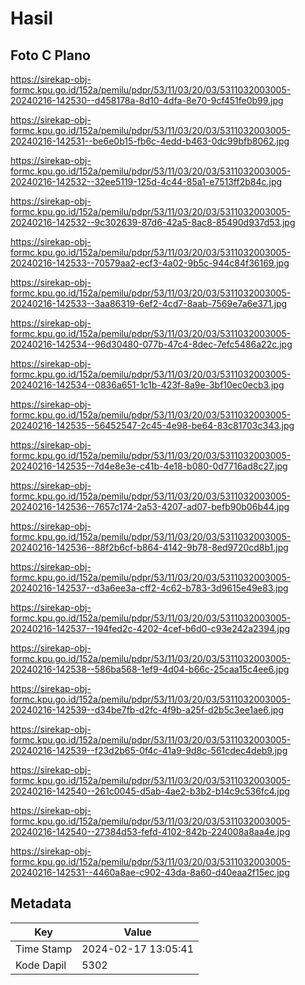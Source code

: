 # Hasil

## Foto C Plano

https://sirekap-obj-formc.kpu.go.id/152a/pemilu/pdpr/53/11/03/20/03/5311032003005-20240216-142530--d458178a-8d10-4dfa-8e70-9cf451fe0b99.jpg

https://sirekap-obj-formc.kpu.go.id/152a/pemilu/pdpr/53/11/03/20/03/5311032003005-20240216-142531--be6e0b15-fb6c-4edd-b463-0dc99bfb8062.jpg

https://sirekap-obj-formc.kpu.go.id/152a/pemilu/pdpr/53/11/03/20/03/5311032003005-20240216-142532--32ee5119-125d-4c44-85a1-e7513ff2b84c.jpg

https://sirekap-obj-formc.kpu.go.id/152a/pemilu/pdpr/53/11/03/20/03/5311032003005-20240216-142532--9c302639-87d6-42a5-8ac8-85490d937d53.jpg

https://sirekap-obj-formc.kpu.go.id/152a/pemilu/pdpr/53/11/03/20/03/5311032003005-20240216-142533--70579aa2-ecf3-4a02-9b5c-944c84f36169.jpg

https://sirekap-obj-formc.kpu.go.id/152a/pemilu/pdpr/53/11/03/20/03/5311032003005-20240216-142533--3aa86319-6ef2-4cd7-8aab-7569e7a6e371.jpg

https://sirekap-obj-formc.kpu.go.id/152a/pemilu/pdpr/53/11/03/20/03/5311032003005-20240216-142534--96d30480-077b-47c4-8dec-7efc5486a22c.jpg

https://sirekap-obj-formc.kpu.go.id/152a/pemilu/pdpr/53/11/03/20/03/5311032003005-20240216-142534--0836a651-1c1b-423f-8a9e-3bf10ec0ecb3.jpg

https://sirekap-obj-formc.kpu.go.id/152a/pemilu/pdpr/53/11/03/20/03/5311032003005-20240216-142535--56452547-2c45-4e98-be64-83c81703c343.jpg

https://sirekap-obj-formc.kpu.go.id/152a/pemilu/pdpr/53/11/03/20/03/5311032003005-20240216-142535--7d4e8e3e-c41b-4e18-b080-0d7716ad8c27.jpg

https://sirekap-obj-formc.kpu.go.id/152a/pemilu/pdpr/53/11/03/20/03/5311032003005-20240216-142536--7657c174-2a53-4207-ad07-befb90b06b44.jpg

https://sirekap-obj-formc.kpu.go.id/152a/pemilu/pdpr/53/11/03/20/03/5311032003005-20240216-142536--88f2b6cf-b864-4142-9b78-8ed9720cd8b1.jpg

https://sirekap-obj-formc.kpu.go.id/152a/pemilu/pdpr/53/11/03/20/03/5311032003005-20240216-142537--d3a6ee3a-cff2-4c62-b783-3d9615e49e83.jpg

https://sirekap-obj-formc.kpu.go.id/152a/pemilu/pdpr/53/11/03/20/03/5311032003005-20240216-142537--194fed2c-4202-4cef-b6d0-c93e242a2394.jpg

https://sirekap-obj-formc.kpu.go.id/152a/pemilu/pdpr/53/11/03/20/03/5311032003005-20240216-142538--586ba568-1ef9-4d04-b66c-25caa15c4ee6.jpg

https://sirekap-obj-formc.kpu.go.id/152a/pemilu/pdpr/53/11/03/20/03/5311032003005-20240216-142539--d34be7fb-d2fc-4f9b-a25f-d2b5c3ee1ae6.jpg

https://sirekap-obj-formc.kpu.go.id/152a/pemilu/pdpr/53/11/03/20/03/5311032003005-20240216-142539--f23d2b65-0f4c-41a9-9d8c-561cdec4deb9.jpg

https://sirekap-obj-formc.kpu.go.id/152a/pemilu/pdpr/53/11/03/20/03/5311032003005-20240216-142540--261c0045-d5ab-4ae2-b3b2-b14c9c536fc4.jpg

https://sirekap-obj-formc.kpu.go.id/152a/pemilu/pdpr/53/11/03/20/03/5311032003005-20240216-142540--27384d53-fefd-4102-842b-224008a8aa4e.jpg

https://sirekap-obj-formc.kpu.go.id/152a/pemilu/pdpr/53/11/03/20/03/5311032003005-20240216-142531--4460a8ae-c902-43da-8a60-d40eaa2f15ec.jpg


## Metadata

| Key        | Value               |
| ---------- | ------------------- |
| Time Stamp | 2024-02-17 13:05:41 |
| Kode Dapil | 5302                |



